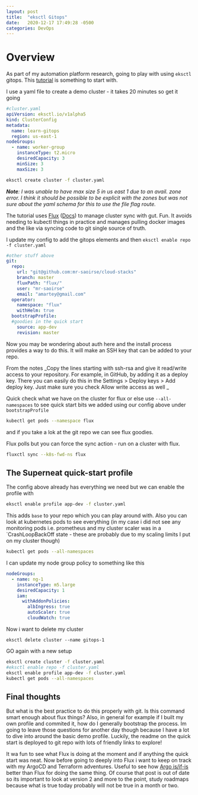```yaml
---
layout: post
title:  "eksctl Gitops"
date:   2020-12-17 17:49:28 -0500
categories: DevOps
---
```


# Overview
As part of my automation platform research, going to play with using `eksctl` gitops. This [tutorial][tutorial] is something to start with.

I use a yaml file to create a demo cluster - it takes 20 minutes so get it going

```yaml
#cluster.yaml
apiVersion: eksctl.io/v1alpha5
kind: ClusterConfig
metadata:
  name: learn-gitops
  region: us-east-1
nodeGroups:
  - name: worker-group
    instanceType: t2.micro
    desiredCapacity: 3
    minSize: 3
    maxSize: 3
```

```bash
eksctl create cluster -f cluster.yaml
```

_**Note**: I was unable to have max size 5 in us east 1 due to an avail. zone error. I think it should be possible to be explicit with the zones but was not sure about the yaml schema for this to use the file flag route._

The tutorial uses [Flux][flux-home] ([Docs][flux-docs]) to manage cluster sync with gut. Fun. It avoids needing to kubectl things in practice and manages pulling docker images and the like via syncing code to git single source of truth.

I update my config to add the gitops elements and then `eksctl enable repo -f cluster.yaml`

```yaml
#other stuff above
git:
  repo:
    url: "git@github.com:mr-saoirse/cloud-stacks"
    branch: master
    fluxPath: "flux/"
    user: "mr-saoirse"
    email: "amartey@gmail.com"
  operator:
    namespace: "flux"
    withHelm: true
  bootstrapProfile:
  #goodies in the quick start
    source: app-dev
    revision: master
```

Now you may be wondering about auth here and the install process provides a way to do this. It will make an SSH key that can be added to your repo.

From the notes
_Copy the lines starting with ssh-rsa and give it read/write access to your repository. For example, in GitHub, by adding it as a deploy key. There you can easily do this in the Settings > Deploy keys > Add deploy key. Just make sure you check Allow write access as well
_


Quick check what we have on the cluster for flux or else use `--all-namespaces` to see quick start bits we added using our config above under `bootstrapProfile`
```bash
kubectl get pods --namespace flux
```
and if you take a lok at the git repo we can see flux goodies.

Flux polls but you can force the sync action - run on a cluster with flux.
```bash
fluxctl sync --k8s-fwd-ns flux
```

## The Superneat quick-start profile

The config above already has everything we need but we can enable the profile with

```bash
eksctl enable profile app-dev -f cluster.yaml
```
This adds `base` to your repo which you can play around with. Also you can look at kubernetes pods to see everything (in my case i did not see any monitoring pods i.e. prometheus and my cluster scaler was  in a `CrashLoopBackOff state - these are probably due to my scaling limits I put on my cluster though)

```bash
kubectl get pods --all-namespaces
```
I can update my node group policy to something like this

```yaml
nodeGroups:
  - name: ng-1
    instanceType: m5.large
    desiredCapacity: 1
    iam:
      withAddonPolicies:
        albIngress: true
        autoScaler: true
        cloudWatch: true
```

Now i want to delete my cluster
```
eksctl delete cluster --name gitops-1
```

GO again with a new setup
```bash
eksctl create cluster -f cluster.yaml
#eksctl enable repo -f cluster.yaml
eksctl enable profile app-dev -f cluster.yaml
kubectl get pods --all-namespaces
```
## Final thoughts

But what is the best practice to do this properly with git. Is this command smart enough about flux things? Also, in general for example if I built my own profile and commited it, how do I generally bootstrap the process. Im going to leave those questions for another day though because I have a lot to dive into around the basic demo profile. Luckily, the readme on the quick start is deployed to git repo with lots of friendly links to explore!

It wa fun to see what Flux is doing at the moment and if anything the quick start was neat. Now before going to deeply into Flux i want to keep on track with my ArgoCD and Terraform adventures. Useful to see how [Argo is/if-is][argo-flux] better than Flux for doing the same thing. Of course that post is out of date so its important to look at version 2 and more to the point, study roadmaps because what is true today probably will not be true in a month or two.

[tutorial]: https://eksctl.io/gitops-quickstart/
[flux-home]: https://github.com/fluxcd/flux
[flux-docs]: https://toolkit.fluxcd.io/
[argo-flux]: https://luktom.net/en/e1683-argocd-vs-flux